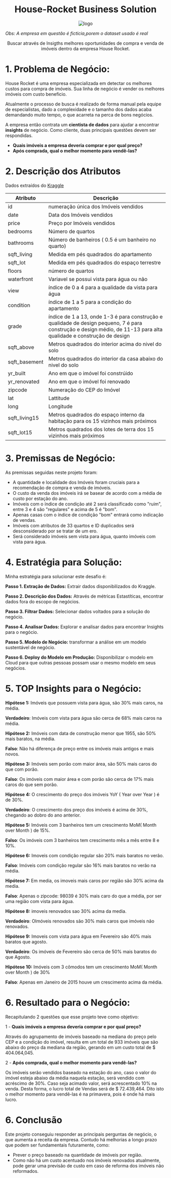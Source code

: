 <h1 align="center">House-Rocket Business Solution</h1>

<p align="center">
<img src="https://user-images.githubusercontent.com/102424643/206324286-beb786a2-5e2b-4ee4-a04e-84f92a9549b2.JPG" alt="logo" style="zoom:100%;" />
   
  *Obs: A empresa em questão é ficticia,porem o dataset usado é real*

<p align="center">Buscar através de Insigths melhores oportunidades de compra e venda de imóveis dentro da empresa House Rocket.</p> 

# 1. **Problema de Negócio:**

House Rocket é uma empresa especializada em detectar os melhores custos para compra de imóveis. Sua linha de negócio é vender os melhores imóveis com custo beneficio.

Atualmente o processo de busca é realizado de forma manual pela equipe de especialistas, dado a complexidade e o tamanho dos dados acaba demandando muito tempo, o que acarreta na perca de bons negócios.

A empresa então contrata um **cientista de dados** para ajudar a encontrar **insights** de negócio. Como cliente, duas principais questões devem ser respondidas.

  - **Quais imóveis a empresa deveria comprar e por qual preço?**
  - **Após comprada, qual o melhor momento para vendê-las?** 

# 2. **Descrição dos Atributos**

Dados extraídos do [Kraggle](https://www.kaggle.com/datasets/harlfoxem/housesalesprediction)

| Atributo | Descrição |
|---|---|
| id | numeração única dos Imóveis vendidos|
| date | Data dos Imóveis vendidos |
| price | Preço por Imóveis vendidos |
| bedrooms | Número de quartos |
| bathrooms | Número de banheiros ( 0.5 é um banheiro no quarto)|
| sqft_living | Medida em pés quadrados do apartamento |
| sqft_lot | Medida em pés quadrados do espaço terrestre |
| floors | número de quartos |
| waterfront | Variavel se possui vista para água ou não |
| view | índice de 0 a 4 para a qualidade da vista para água |
| condition  | índice de 1 a 5 para a condição do apartamento |
| grade  | índice de 1 a 13, onde 1-3 é para construção e  qualidade de design pequeno, 7 é para construção e design médio, de 11-13 para alta qualidade e construção     de design |
| sqft_above | Metros quadrados do interior acima do nivel do solo |
| sqft_basement | Metros quadrados do interior da casa abaixo do nivel do solo |
| yr_built | Ano em que o imóvel foi constrúido |
| yr_renovated | Ano em que o imóvel foi renovado |
| zipcode | Numeração do CEP do Imóvel |
| lat | Lattitude |
| long | Longitude |
| sqft_living15 | Metros quadrados do espaço interno da habitação para os 15 vizinhos mais próximos |
| sqft_lot15 | Metros quadrados dos lotes de terra dos 15 vizinhos mais próximos |




# 3. **Premissas de Negócio:**

As premissas seguidas neste projeto foram:

- A quantidade e localidade dos Imóveis foram cruciais para a recomendação de compra e venda de imóveis.
- O custo da venda dos imóveis irá se basear de acordo com a média de custo por estação do ano.
- Imóveis com o índice de condição até 2 será classificado como "ruim", entre 3 e 4 são "regulares" e acima de 5 é "bom".
- Apenas casas com o índice de condição "bom" entrará como indicação de vendas.
- Imóveis com atributos de 33 quartos e ID duplicados será desconsiderado por se tratar de um ero.
- Será considerado imóveis sem vista para água, quanto imóveis com vista para água.


# 4. **Estratégia para Solução:**

Minha estratégia para solucionar este desafio é:

**Passo 1. Extração de Dados:** Extrair dados disponibilizados do Kraggle.

**Passo 2. Descrição dos Dados:** Através de métricas Estastíticas, encontrar dados fora do escopo de negócios.

**Passo 3. Filtrar Dados:** Selecionar dados voltados para a solução do negócio.

**Passo 4. Analisar Dados:** Explorar e analisar dados para encontrar Insights para o negócio.

**Passo 5. Modelo de Negócio:** transformar a análise em um modelo sustentável de negócio.

**Passo 6. Deploy do Modelo em Produção:** Disponibilizar o modelo em Cloud para que outras pessoas possam usar o mesmo modelo em seus negócios.


# 5. **TOP Insights para o Negócio:**

**Hipótese 1:** Imóveis que possuem vista para água, são 30% mais caros, na média.

**Verdadeiro**: Imóveis com vista para água são cerca de 68% mais caros na média.

**Hipótese 2:** Imóveis com data de construção menor que 1955, são 50% mais baratos, na média.

**Falso**: Não há diferença de preço entre os imóveis mais antigos e mais novos.

**Hipótese 3:** Imóveis sem porão com maior área, são 50% mais caros do que com porão.

**Falso**: Os imóveis com maior área e com porão são cerca de 17% mais caros do que sem porão.

**Hipótese 4:** O crescimento do preço dos imóveis YoY ( Year over Year ) é de 30%.

**Verdadeiro**: O crescimento dos preço dos imóveis é acima de 30%, chegando ao dobro do ano anterior.

**Hipótese 5:** Imóveis com 3 banheiros tem um crescimento MoM( Month over Month ) de 15%.

**Falso**: Os imóveis com 3 banheiros tem crescimento mês a mês entre 8 e 10%.

**Hipótese 6:** Imoveis com condição regular são 20% mais baratos no verão.

**Falso**: Imóveis com condição regular são 16% mais baratos no verão na média.

**Hipótese 7:** Em media, os imoveis mais caros por região são 30% acima da media.

**Falso**: Apenas o zipcode: 98039 é 30% mais caro do que a média, por ser uma região com vista para água.

**Hipótese 8:** imoveis renovados sao 30% acima da media.

**Verdadeiro**: OImóveis renovados são 30% mais caros que imóveis não renovados.

**Hipótese 9:** Imoveis com vista para água em Fevereiro são 40% mais baratos que agosto.

**Verdadeiro**: Os imóveis de Fevereiro são cerca de 50% mais baratos do que Agosto.

**Hipótese 10:** Imóveis com 3 cômodos tem um crescimento MoM( Month over Month ) de 30%

**Falso**: Apenas em Janeiro de 2015 houve um crescimento acima da média.


# 6. **Resultado para o Negócio:**

Recapitulando 2 questões que esse projeto teve como objetivo:

1 - **Quais imóveis a empresa deveria comprar e por qual preço?**

Através do agrupamento de imóveis baseado na mediana do preço pelo CEP e a condição do imóvel, resulta em um total de 933 imóveis que são abaixo do preço da mediana da região, gerando em um custo total de $ 404.064,045.

2 - **Após comprada, qual o melhor momento para vendê-las?**

Os imóveis serão vendidos baseado na estação do ano, caso o valor do imóvel esteja abaixo da média naquela estação, será vendido com acréscimo de 30%. Caso seja acimado valor, será acrescentado 10% na venda. Desta forma, o lucro total de Vendas será de $ 72.439,464. Dito isto o melhor momento para vendê-las é na primavera, pois é onde há mais lucro.


# 6. **Conclusão**

Este projeto conseguiu responder as principais perguntas de negócio, o que aumenta a receita da empresa. Contudo há melhorias a longo prazo que podem ser fundamentais futuramente, como:

 - Prever o preço baseado na quantidade de imóveis por região.
 - Como não há um custo acentuado nos imóveis renovados atualmente, pode gerar uma previsão de custo em caso de reforma dos imóveis não reformados.



